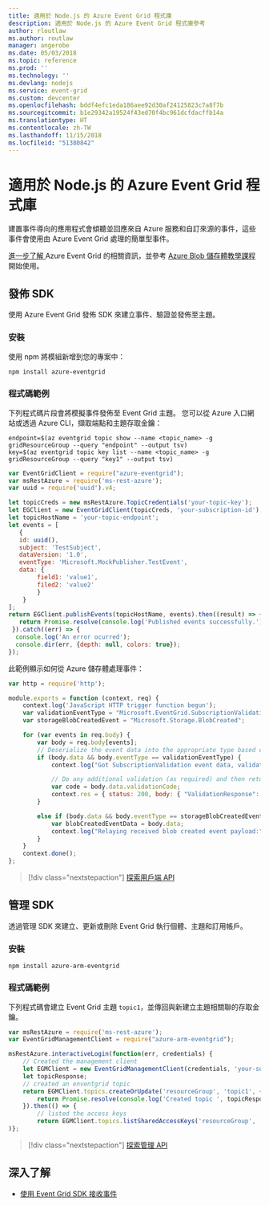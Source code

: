 ```yaml
---
title: 適用於 Node.js 的 Azure Event Grid 程式庫
description: 適用於 Node.js 的 Azure Event Grid 程式庫參考
author: rloutlaw
ms.author: routlaw
manager: angerobe
ms.date: 05/03/2018
ms.topic: reference
ms.prod: ''
ms.technology: ''
ms.devlang: nodejs
ms.service: event-grid
ms.custom: devcenter
ms.openlocfilehash: bddf4efc1eda186aee92d30af24125823c7a8f7b
ms.sourcegitcommit: b1e29342a19524f43ed70f4bc961dcfdacffb14a
ms.translationtype: HT
ms.contentlocale: zh-TW
ms.lasthandoff: 11/15/2018
ms.locfileid: "51380842"
---
```

# <a name="azure-event-grid-libraries-for-nodejs"></a>適用於 Node.js 的 Azure Event Grid 程式庫

建置事件導向的應用程式會傾聽並回應來自 Azure 服務和自訂來源的事件，這些事件會使用由 Azure Event Grid 處理的簡單型事件。

[進一步了解 ](/azure/event-grid/overview)Azure Event Grid 的相關資訊，並參考 [Azure Blob 儲存體教學課程](/azure/storage/blobs/storage-blob-event-quickstart)開始使用。 

## <a name="publish-sdk"></a>發佈 SDK

使用 Azure Event Grid 發佈 SDK 來建立事件、驗證並發佈至主題。

### <a name="installation"></a>安裝

使用 npm 將模組新增到您的專案中：

```bash
npm install azure-eventgrid
```

### <a name="example-code"></a>程式碼範例

下列程式碼片段會將模擬事件發佈至 Event Grid 主題。 您可以從 Azure 入口網站或透過 Azure CLI，擷取端點和主題存取金鑰：

```azurecli-interactive
endpoint=$(az eventgrid topic show --name <topic_name> -g gridResourceGroup --query "endpoint" --output tsv)
key=$(az eventgrid topic key list --name <topic_name> -g gridResourceGroup --query "key1" --output tsv)
```

```javascript
var EventGridClient = require("azure-eventgrid");
var msRestAzure = require('ms-rest-azure');
var uuid = require('uuid').v4;

let topicCreds = new msRestAzure.TopicCredentials('your-topic-key');
let EGClient = new EventGridClient(topicCreds, 'your-subscription-id');
let topicHostName = 'your-topic-endpoint';
let events = [
   {
   id: uuid(),
   subject: 'TestSubject',
   dataVersion: '1.0',
   eventType: 'Microsoft.MockPublisher.TestEvent',
   data: {
        field1: 'value1',
        filed2: 'value2'
        }
    }
];
return EGClient.publishEvents(topicHostName, events).then((result) => {
   return Promise.resolve(console.log('Published events successfully.'));
 }).catch((err) => {
  console.log('An error ocurred');
  console.dir(err, {depth: null, colors: true});
});
```

此範例顯示如何從 Azure 儲存體處理事件：

```javascript
var http = require('http');

module.exports = function (context, req) {
    context.log('JavaScript HTTP trigger function begun');
    var validationEventType = "Microsoft.EventGrid.SubscriptionValidationEvent";
    var storageBlobCreatedEvent = "Microsoft.Storage.BlobCreated";

    for (var events in req.body) {
        var body = req.body[events];
        // Deserialize the event data into the appropriate type based on event type  
        if (body.data && body.eventType == validationEventType) {
            context.log("Got SubscriptionValidation event data, validation code: " + body.data.validationCode + " topic: " + body.topic);

            // Do any additional validation (as required) and then return back the below response
            var code = body.data.validationCode;
            context.res = { status: 200, body: { "ValidationResponse": code } };
        }

        else if (body.data && body.eventType == storageBlobCreatedEvent) {
            var blobCreatedEventData = body.data;
            context.log("Relaying received blob created event payload:" + JSON.stringify(blobCreatedEventData));
        }
    }
    context.done();
};
```

> [!div class="nextstepaction"]
> [探索用戶端 API](/javascript/api/overview/azure/eventgrid/client)

## <a name="management-sdk"></a>管理 SDK

透過管理 SDK 來建立、更新或刪除 Event Grid 執行個體、主題和訂用帳戶。

### <a name="installation"></a>安裝

```
npm install azure-arm-eventgrid
```

### <a name="example-code"></a>程式碼範例

下列程式碼會建立 Event Grid 主題 `topic1`，並傳回與新建立主題相關聯的存取金鑰。

```javascript
var msRestAzure = require('ms-rest-azure');
var EventGridManagementClient = require("azure-arm-eventgrid");

msRestAzure.interactiveLogin(function(err, credentials) {
    // Created the management client
    let EGMClient = new EventGridManagementClient(credentials, 'your-subscription-id');
    let topicResponse;
    // created an enventgrid topic
    return EGMClient.topics.createOrUpdate('resourceGroup', 'topic1', { location: 'westus' }).then((topicResponse) => {
        return Promise.resolve(console.log('Created topic ', topicResponse));
    }).then(() => {
        // listed the access keys
        return EGMClient.topics.listSharedAccessKeys('resourceGroup', 'topic1')}
)};
```

> [!div class="nextstepaction"]
> [探索管理 API](/javascript/api/overview/azure/eventgrid/management)

## <a name="learn-more"></a>深入了解

- [使用 Event Grid SDK 接收事件](/azure/event-grid/receive-events)
